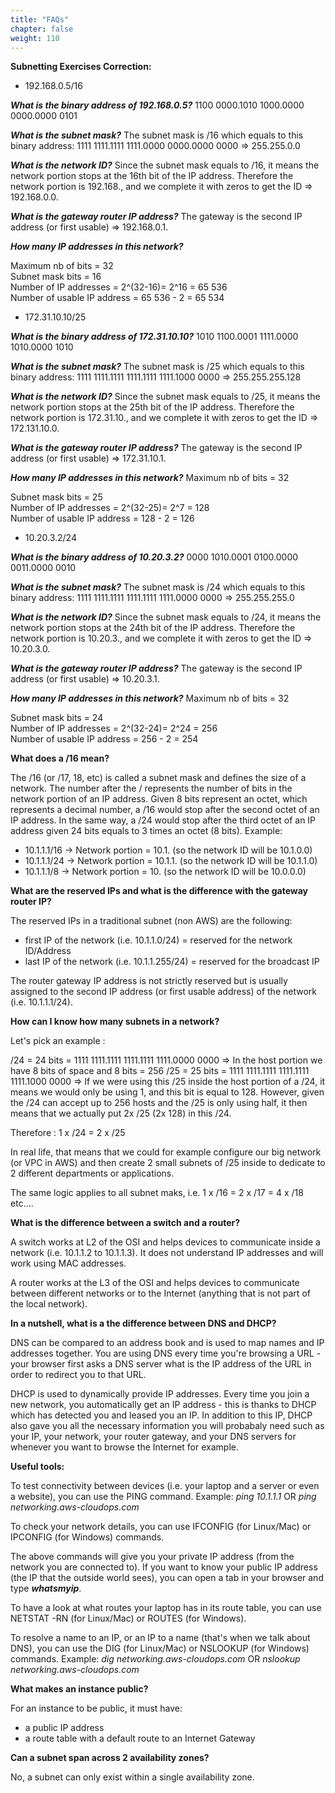 ```yaml
---
title: "FAQs"
chapter: false
weight: 110
---
```


**Subnetting Exercises Correction:**

- 192.168.0.5/16

***What is the binary address of 192.168.0.5?***
1100 0000.1010 1000.0000 0000.0000 0101

***What is the subnet mask?***
The subnet mask is /16 which equals to this binary address: 1111 1111.1111 1111.0000 0000.0000 0000 => 255.255.0.0

***What is the network ID?***
Since the subnet mask equals to /16, it means the network portion stops at the 16th bit of the IP address. Therefore the network portion is 192.168., and we complete it with zeros to get the ID => 192.168.0.0.

***What is the gateway router IP address?***
The gateway is the second IP address (or first usable) => 192.168.0.1.

***How many IP addresses in this network?***
<p>Maximum nb of bits = 32<br>
Subnet mask bits = 16<br>
Number of IP addresses = 2^(32-16)= 2^16 = 65 536<br>
Number of usable IP address = 65 536 - 2 = 65 534</p>


- 172.31.10.10/25

***What is the binary address of 172.31.10.10?***
1010 1100.0001 1111.0000 1010.0000 1010

***What is the subnet mask?***
The subnet mask is /25 which equals to this binary address: 1111 1111.1111 1111.1111 1111.1000 0000 => 255.255.255.128

***What is the network ID?***
Since the subnet mask equals to /25, it means the network portion stops at the 25th bit of the IP address. Therefore the network portion is 172.31.10., and we complete it with zeros to get the ID => 172.131.10.0.

***What is the gateway router IP address?***
The gateway is the second IP address (or first usable) => 172.31.10.1.

***How many IP addresses in this network?***
Maximum nb of bits = 32<p>
Subnet mask bits = 25<br>
Number of IP addresses = 2^(32-25)= 2^7 = 128<br>
Number of usable IP address = 128 - 2 = 126</p>


- 10.20.3.2/24

***What is the binary address of 10.20.3.2?***
0000 1010.0001 0100.0000 0011.0000 0010

***What is the subnet mask?***
The subnet mask is /24 which equals to this binary address: 1111 1111.1111 1111.1111 1111.0000 0000 => 255.255.255.0

***What is the network ID?***
Since the subnet mask equals to /24, it means the network portion stops at the 24th bit of the IP address. Therefore the network portion is 10.20.3., and we complete it with zeros to get the ID => 10.20.3.0.

***What is the gateway router IP address?***
The gateway is the second IP address (or first usable) => 10.20.3.1.

***How many IP addresses in this network?***
Maximum nb of bits = 32<p>
Subnet mask bits = 24<br>
Number of IP addresses = 2^(32-24)= 2^24 = 256<br>
Number of usable IP address = 256 - 2 = 254</p>



**What does a /16 mean?**

The /16 (or /17, 18, etc) is called a subnet mask and defines the size of a network. The number after the / represents the number of bits in the network portion of an IP address. Given 8 bits represent an octet, which represents a decimal number, a /16 would stop after the second octet of an IP address. In the same way, a /24 would stop after the third octet of an IP address given 24 bits equals to 3 times an octet (8 bits).
Example: 
* 10.1.1.1/16 -> Network portion = 10.1. (so the network ID will be 10.1.0.0)
* 10.1.1.1/24 -> Network portion = 10.1.1. (so the network ID will be 10.1.1.0)
* 10.1.1.1/8 -> Network portion = 10. (so the network ID will be 10.0.0.0)

**What are the reserved IPs and what is the difference with the gateway router IP?**

The reserved IPs in a traditional subnet (non AWS) are the following:
* first IP of the network (i.e. 10.1.1.0/24) = reserved for the network ID/Address
* last IP of the network (i.e. 10.1.1.255/24) = reserved for the broadcast IP

The router gateway IP address is not strictly reserved but is usually assigned to the second IP address (or first usable address) of the network (i.e. 10.1.1.1/24).

**How can I know how many subnets in a network?**

Let's pick an example : 

/24 = 24 bits = 1111 1111.1111 1111.1111 1111.0000 0000 => In the host portion we have 8 bits of space and 8 bits = 256
/25 = 25 bits = 1111 1111.1111 1111.1111 1111.1000 0000 => If we were using this /25 inside the host portion of a /24, it means we would only be using 1, and this bit is equal to 128.
However, given the /24 can accept up to 256 hosts and the /25 is only using half, it then means that we actually put 2x /25 (2x 128) in this /24.

Therefore : 1 x /24 = 2 x /25 

In real life, that means that we could for example configure our big network (or VPC in AWS) and then create 2 small subnets of /25 inside to dedicate to 2 different departments or applications.

The same logic applies to all subnet maks, i.e. 1 x /16 = 2 x /17 = 4 x /18 etc....

**What is the difference between a switch and a router?**

A switch works at L2 of the OSI and helps devices to communicate inside a network (i.e. 10.1.1.2 to 10.1.1.3). It does not understand IP addresses and will work using MAC addresses.

A router works at the L3 of the OSI and helps devices to communicate between different networks or to the Internet (anything that is not part of the local network).


**In a nutshell, what is a the difference between DNS and DHCP?**

DNS can be compared to an address book and is used to map names and IP addresses together. You are using DNS every time you're browsing a URL - your browser first asks a DNS server what is the IP address of the URL in order to redirect you to that URL.

DHCP is used to dynamically provide IP addresses. Every time you join a new network, you automatically get an IP address - this is thanks to DHCP which has detected you and leased you an IP. In addition to this IP, DHCP also gave you all the necessary information you will probabaly need such as your IP, your network, your router gateway, and your DNS servers for whenever you want to browse the Internet for example.

**Useful tools:**

To test connectivity between devices (i.e. your laptop and a server or even a website), you can use the PING command.
Example: *ping 10.1.1.1*    OR      *ping networking.aws-cloudops.com*

To check your network details, you can use IFCONFIG (for Linux/Mac) or IPCONFIG (for Windows) commands.

The above commands will give you your private IP address (from the network you are connected to). If you want to know your public IP address (the IP that the outside world sees), you can open a tab in your browser and type ***whatsmyip***.

To have a look at what routes your laptop has in its route table, you can use NETSTAT -RN (for Linux/Mac) or ROUTES (for Windows).

To resolve a name to an IP, or an IP to a name (that's when we talk about DNS), you can use the DIG (for Linux/Mac) or NSLOOKUP (for Windows) commands.
Example: *dig networking.aws-cloudops.com*      OR      *nslookup networking.aws-cloudops.com*


**What makes an instance public?**

For an instance to be public, it must have:
* a public IP address
* a route table with a default route to an Internet Gateway

**Can a subnet span across 2 availability zones?**

No, a subnet can only exist within a single availability zone.



